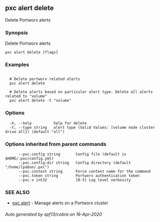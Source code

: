 ## pxc alert delete

Delete Portworx alerts

### Synopsis

Delete Portworx alerts

```
pxc alert delete [flags]
```

### Examples

```

  # Delete portworx related alerts
  pxc alert delete

  # Delete alerts based on particular alert type. Delete all alerts related to "volume"
  pxc alert delete -t "volume"
```

### Options

```
  -h, --help          help for delete
  -t, --type string   alert type (Valid Values: [volume node cluster drive all]) (default "all")
```

### Options inherited from parent commands

```
      --pxc.config string       Config file (default is $HOME/.pxc/config.yml)
      --pxc.config-dir string   Config directory (default "/home/lpabon/.pxc")
      --pxc.context string      Force context name for the command
      --pxc.token string        Portworx authentication token
      --pxc.v int32             [0-3] Log level verbosity
```

### SEE ALSO

* [pxc alert](pxc_alert.md)	 - Manage alerts on a Portworx cluster

###### Auto generated by spf13/cobra on 16-Apr-2020
